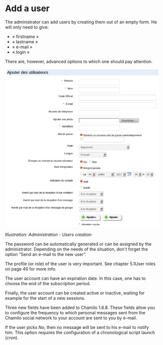# Add a user

The administrator can add users by creating them out of an empty form. He will only need to give:

* « firstname »
* « lastname »
* « e-mail »
* « login »

There are, however, advanced options to which one should pay attention.

![](../../.gitbook/assets/graficos79%20%286%29.png)

_Illustration: Administration - Users creation_

The password can be automatically generated or can be assigned by the administrator. Depending on the needs of the situation, don't forget the option “Send an e-mail to the new user”.

The profile \(or role\) of the user is very important. See chapter 5.1User roles on page 46 for more info.

The user account can have an expiration date. In this case, one has to choose the end of the subscription period.

Finally, the user account can be created active or inactive, waiting for example for the start of a new sessions.

Three new fields have been added to Chamilo 1.8.8. These fields allow you to configure the frequency to which personal messages sent from the Chamilo social network to your account are sent to you by e-mail.

If the user picks _No_, then no message will be sent to his e-mail to notify him. This option requires the configuration of a chronological script launch \(_cron_\).

